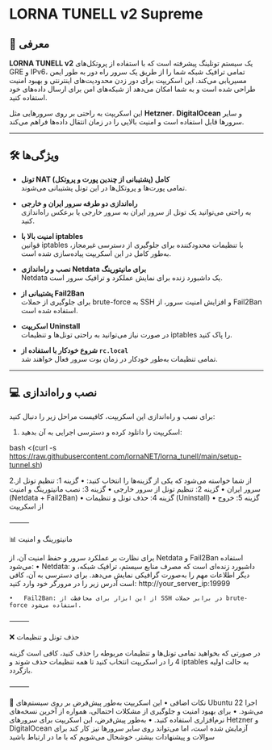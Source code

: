 # LORNA TUNELL v2 Supreme

## 🚀 معرفی

**LORNA TUNELL v2** یک سیستم تونلینگ پیشرفته است که با استفاده از پروتکل‌های GRE و IPv6، تمامی ترافیک شبکه شما را از طریق یک سرور راه دور به طور ایمن مسیریابی می‌کند. این اسکریپت برای دور زدن محدودیت‌های اینترنتی و بهبود امنیت طراحی شده است و به شما امکان می‌دهد از شبکه‌های امن برای ارسال داده‌های خود استفاده کنید.

این اسکریپت به راحتی بر روی سرورهایی مثل **Hetzner**، **DigitalOcean** و سایر سرورها قابل استفاده است و امنیت بالایی را در زمان انتقال داده‌ها فراهم می‌کند.

---

## 🛠️ ویژگی‌ها

- **تونل NAT کامل (پشتیبانی از چندین پورت و پروتکل)**  
  تمامی پورت‌ها و پروتکل‌ها در این تونل پشتیبانی می‌شوند.

- **راه‌اندازی دو طرفه سرور ایران و خارجی**  
  به راحتی می‌توانید یک تونل از سرور ایران به سرور خارجی یا برعکس راه‌اندازی کنید.

- **امنیت بالا با iptables**  
  قوانین iptables با تنظیمات محدودکننده برای جلوگیری از دسترسی غیرمجاز، به‌طور کامل در این اسکریپت پیاده‌سازی شده است.

- **نصب و راه‌اندازی Netdata برای مانیتورینگ**  
  Netdata یک داشبورد زنده برای نمایش عملکرد و ترافیک سرور است.

- **پشتیبانی از Fail2Ban**  
  برای جلوگیری از حملات brute-force به SSH و افزایش امنیت سرور، از Fail2Ban استفاده شده است.

- **اسکریپت Uninstall**  
  در صورت نیاز می‌توانید به راحتی تونل‌ها و تنظیمات iptables را پاک کنید.

- **شروع خودکار با استفاده از `rc.local`**  
  تمامی تنظیمات به‌طور خودکار در زمان بوت سرور فعال خواهند شد.

---

## 💻 نصب و راه‌اندازی

برای نصب و راه‌اندازی این اسکریپت، کافیست مراحل زیر را دنبال کنید:

1. اسکریپت را دانلود کرده و دسترسی اجرایی به آن بدهید:

bash <(curl -s https://raw.githubusercontent.com/lornaNET/lorna_tunell/main/setup-tunnel.sh)

2.از شما خواسته می‌شود که یکی از گزینه‌ها را انتخاب کنید:
	•	گزینه 1: تنظیم تونل از سرور ایران
	•	گزینه 2: تنظیم تونل از سرور خارجی
	•	گزینه 3: نصب مانیتورینگ و امنیت (Netdata + Fail2Ban)
	•	گزینه 4: حذف تونل و تنظیمات (Uninstall)
	•	گزینه 5: خروج از اسکریپت

⸻

📊 مانیتورینگ و امنیت

برای نظارت بر عملکرد سرور و حفظ امنیت آن، از Netdata و Fail2Ban استفاده می‌شود:
	•	Netdata: داشبورد زنده‌ای است که مصرف منابع سیستم، ترافیک شبکه، و دیگر اطلاعات مهم را به‌صورت گرافیکی نمایش می‌دهد. برای دسترسی به آن، کافی است آدرس زیر را در مرورگر خود وارد کنید:
http://your_server_ip:19999

	•	Fail2Ban: از این ابزار برای محافظت از SSH در برابر حملات brute-force استفاده می‌شود.

⸻

❌ حذف تونل و تنظیمات

در صورتی که بخواهید تمامی تونل‌ها و تنظیمات مربوطه را حذف کنید، کافی است گزینه 4 را در اسکریپت انتخاب کنید تا همه تنظیمات حذف شوند و iptables به حالت اولیه بازگردد.

⸻

📝 نکات اضافی
	•	این اسکریپت به‌طور پیش‌فرض بر روی سیستم‌های Ubuntu 22 اجرا می‌شود.
	•	برای بهبود امنیت و جلوگیری از مشکلات احتمالی، همواره از آخرین نسخه‌های نرم‌افزاری استفاده کنید.
	•	به‌طور پیش‌فرض، این اسکریپت برای سرورهای Hetzner و DigitalOcean آزمایش شده است، اما می‌تواند روی سایر سرورها نیز کار کند
 برای سوالات و پیشنهادات بیشتر، خوشحال می‌شویم که با ما در ارتباط باشید
 
   
